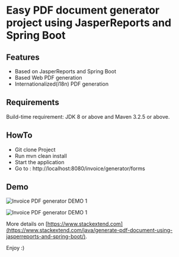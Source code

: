 # Easy PDF document generator project using JasperReports and Spring Boot

## Features

- Based on JasperReports and Spring Boot
- Based Web PDF generation
- Internationalized(i18n) PDF generation

## Requirements

Build-time requirement: JDK 8 or above and Maven 3.2.5 or above.

## HowTo

- Git clone Project
- Run mvn clean install
- Start the application
- Go to : http://localhost:8080/invoice/generator/forms

## Demo

![Invoice PDF generator DEMO 1](https://www.stackextend.com/wp-content/uploads/2020/02/invoice-pdf-generator-demo-1.jpg)

![Invoice PDF generator DEMO 1](https://www.stackextend.com/wp-content/uploads/2020/02/invoice-pdf-generator-demo-2.jpg)


More details on [https://www.stackextend.com](https://www.stackextend.com/java/generate-pdf-document-using-jasperreports-and-spring-boot/).

Enjoy :)

